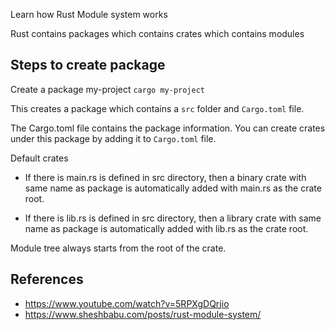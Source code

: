Learn how Rust Module system works

Rust contains packages which contains crates which contains modules

## Steps to create package
Create a package my-project
`cargo my-project`

This creates a package which contains a `src` folder and `Cargo.toml` file.

The Cargo.toml file contains the package information. You can create crates under this package by adding it to `Cargo.toml` file.

Default crates
- If there is main.rs is defined in src directory, then a binary crate with same name as package is automatically added with main.rs as the crate root.

- If there is lib.rs is defined in src directory, then a library crate with same name as package is automatically added with lib.rs as the crate root.

Module tree always starts from the root of the crate.



## References
 - https://www.youtube.com/watch?v=5RPXgDQrjio
 - https://www.sheshbabu.com/posts/rust-module-system/
 
